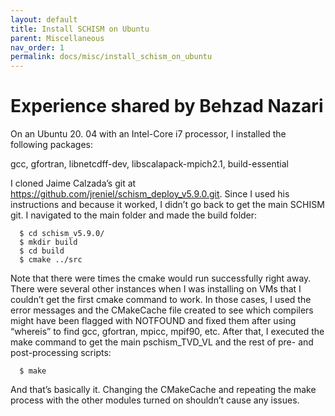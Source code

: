 ```yaml
---
layout: default
title: Install SCHISM on Ubuntu
parent: Miscellaneous
nav_order: 1
permalink: docs/misc/install_schism_on_ubuntu
---
```


# Experience shared by Behzad Nazari
On an Ubuntu 20. 04 with an Intel-Core i7 processor, I installed the following packages:

gcc, gfortran, libnetcdff-dev, libscalapack-mpich2.1, build-essential
 
I cloned Jaime Calzada’s git at https://github.com/jreniel/schism_deploy_v5.9.0.git.
Since I used his instructions and because it worked, I didn’t go back to get the main SCHISM git.
I navigated to the main folder and made the build folder:
```
  $ cd schism_v5.9.0/
  $ mkdir build
  $ cd build
  $ cmake ../src
```

Note that there were times the cmake would run successfully right away.
There were several other instances when I was installing on VMs that I couldn’t get the first cmake command to work.
In those cases, I used the error messages and the  CMakeCache file created to see which compilers might have been flagged with NOTFOUND and fixed them after using “whereis” to find gcc, gfortran, mpicc, mpif90, etc.
After that, I executed the make command to get the main pschism_TVD_VL and the rest of pre- and post-processing scripts: 
```
  $ make
```
And that’s basically it. Changing the CMakeCache and repeating the make process with the other modules turned on shouldn’t cause any issues. 
